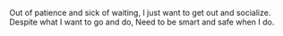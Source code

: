 Out of patience and sick of waiting,
I just want to get out and socialize.
Despite what I want to go and do,
Need to be smart and safe when I do.
